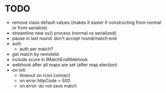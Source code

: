 # TODO

- remove class default values (makes it easier if constructing from normal or from serialize)
- streamline new xy() process (normal vs serialized)
- pause in last round: don't accept round/match end
- auth
    - auth per match?
- get match by remoteId
- include score in IMatchEndWebhook
- webhook after all maps are set (after map election)
- on init:
    - timeout on rcon connect
    - on error httpCode > 500
    - on error: do not save match

